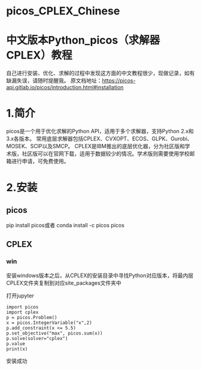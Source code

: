 # picos_CPLEX_Chinese
中文版本Python_picos（求解器CPLEX）教程
====
自己进行安装、优化、求解的过程中发现这方面的中文教程很少，现做记录，如有缺漏失误，请随时提醒我。
原文档地址：https://picos-api.gitlab.io/picos/introduction.html#installation

# 1.简介

picos是一个用于优化求解的Python API，适用于多个求解器，支持Python 2.x和3.x各版本。
常用底层求解器包括CPLEX、CVXOPT、ECOS、GLPK、Gurobi、MOSEK、SCIP以及SMCP。
CPLEX是IBM推出的底层优化器，分为社区版和学术版，社区版可以在官网下载，适用于数据较少的情况。学术版则需要使用学校邮箱进行申请，可免费使用。


# 2.安装

## picos
pip install picos或者
conda install -c picos picos

## CPLEX
### win
安装windows版本之后，从CPLEX的安装目录中寻找Python对应版本，将最内层CPLEX文件夹复制到对应site_packages文件夹中

打开jupyter
```
import picos
import cplex
p = picos.Problem()
x = picos.IntegerVariable("x",2)
p.add_constraint(x <= 5.5)
p.set_objective("max", picos.sum(x))
p.solve(solver="cplex")
p.value
print(x)
```
安装成功
